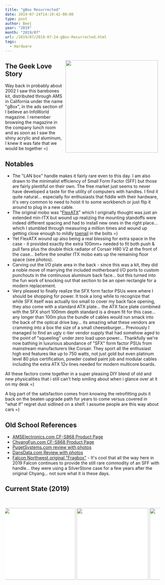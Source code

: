```yaml
---
title: "gBox Resurrected"
date: 2019-07-24T14:19:42-08:00
type: post
author: Beej
year: "2019"
month: "2019/07"
url: /2019/07/2019-07-24-gBox-Resurrected.html
tags:
  - Hardware
---
```


<img style="height: 300px; float:right; margin: 0.6em" src="https://user-images.githubusercontent.com/6301228/62012493-e71af080-b13b-11e9-9957-6ef88e03d005.jpg" />

## The Geek Love Story

Way back in probably about 2002 I saw this barebones kit, distributed through AMS in California under the name "gBox", in the ads section of I believe an InfoWorld magazine. I remember browsing the magazine in the company lunch room and as soon as I saw the shiny acrylic and aluminum, I knew it was fate that we would be together =)

<style>
.container {
 /*width: 1000px;*/
 overflow: hidden;
 margin: 50px auto;
 background: white;
}
  
.container img { height: 233px }

/*keyframe animations*/
.first {
 -webkit-animation: bannermove 30s linear infinite;
    -moz-animation: bannermove 30s linear infinite;
     -ms-animation: bannermove 30s linear infinite;
      -o-animation: bannermove 30s linear infinite;
         animation: bannermove 30s linear infinite;
}
 
@keyframes "bannermove" {
 0% {
    margin-left: 0px;
 }
 100% {
    margin-left: -2125px;
 }
 
}
 
@-moz-keyframes bannermove {
 0% {
   margin-left: 0px;
 }
 100% {
   margin-left: -2125px;
 }
 
}
 
@-webkit-keyframes "bannermove" {
 0% {
   margin-left: 0px;
 }
 100% {
   margin-left: -2125px;
 }
 
}
 
@-ms-keyframes "bannermove" {
 0% {
   margin-left: 0px;
 }
 100% {
   margin-left: -2125px;
 }
 
}
 
@-o-keyframes "bannermove" {
 0% {
   margin-left: 0px;
 }
 100% {
   margin-left: -2125px;
 }
 
}

.photobanner {
 /*height: 233px;*/
 width: 3550px;
 /*margin-bottom: 80px;*/
}
 
.photobanner img {
 -webkit-transition: all 0.5s ease;
 -moz-transition: all 0.5s ease;
 -o-transition: all 0.5s ease;
 -ms-transition: all 0.5s ease;
 transition: all 0.5s ease;
}
 
.photobanner img:hover {
 -webkit-transform: scale(1.1);
 -moz-transform: scale(1.1);
 -o-transform: scale(1.1);
 -ms-transform: scale(1.1);
 transform: scale(1.1);
 cursor: pointer;
 
 -webkit-box-shadow: 0px 3px 5px rgba(0,0,0,0.2);
 -moz-box-shadow: 0px 3px 5px rgba(0,0,0,0.2);
 box-shadow: 0px 3px 5px rgba(0,0,0,0.2);
}
</style>

## Notables

- The "LAN box" handle makes it fairly rare even to this day. I am also drawn to the minimalist efficiency of Small Form Factor (SFF) but those are fairly plentiful on their own. The free market just seems to never have developed a taste for  the utility of computers with handles. I find it quite natural... especially for enthusiasts that fiddle with their hardware, it's very common to need to hoist it to some workbench or just flip it around to plug in a new cable.
- The original mobo was "[FlexATX](https://en.wikipedia.org/wiki/FlexATX)" which I originally thought was just an extended min-ITX but wound up realizing the mounting standoffs were indeed different spacing and had to install new ones in the right place... which I stumbled through measuring a million times and wound up getting close enough to mildly [toenail](https://en.wikipedia.org/wiki/Toenailing) in the bolts =)
- Yet FlexATX wound up also being a real blessing for extra space in the case - it provided exactly the extra 100mm+ needed to fit both push & pull fans plus the double thick radiator of Corsair H80 V2 at the front of the case... before the smaller ITX mobo eats up the remaining floor space (see photos).
- Carving out the I/O plate area in the back - since this was a kit, they did a noble move of marrying the included motherboard I/O ports to custom punchouts in the continuous aluminum back face... but this turned into the fun work of knocking out that section to be an open rectangle for a modern replacement.
- Very pleased to finally realize the SFX form factor PSUs were where I should be shopping for power. It took a long while to recognize that while SFX itself was actually too small to cover my back face opening, they also come with a standard ATX plate... the ATX face plate combined with the SFX short 100mm depth standard is a dream fit for this case... any longer than 100m plus the bundle of cables would run smack into the back of the optical drive bay... its amazing what these vendors are cramming into a box the size of a small cheeseburger... Previously I managed to find an ugly c-tier vendor supply that had somehow aged to the point of "squeeling" under zero load upon power... Thankfully we're now bathing in luxurious abundance of "SFX" form factor PSUs from mainstream manufacturers like Corsair.  They sport all the enthusiast high end features like up to 750 watts, not just gold but even platinum level 80 plus certification, powder coated paint job and modular cables including the extra ATX 12v lines needed for modern multicore boards.

All these factors come together in a super pleasing DIY blend of old and new physicalities that i still can't help smiling about when i glance over at it on my desk =)

A big part of the satisfaction comes from knowing the retrofitting puts it back on the beaten upgrade path for years to come versus covered in "what if" regret dust sidlined on a shelf.  I assume people are this way about cars =)

## Old School References

- [AMSElectronics.com CF-S868 Product Page](https://web.archive.org/web/20061029171006/http://www.amselectronics.com/Products/PC_Servers/CF-S868.html)
- [ChyangFun.com CF-S868 Product Page](https://web.archive.org/web/20020903192257/http://www.chyangfun.com/Product/S868.htm)
- [PugetSystems.com review with photos](https://www.pugetsystems.com/labs/articles/AMS-gBox-P4-DDR-Review-9/)
- [DansData.com Review with photos](http://www.dansdata.com/minipc.htm)
- [Falcon Northwest original "Fragbox"]() - It's cool that all the way here in 2019 Falcon continues to provide the still rare commodity of an SFF with handle... they were using a SilverStone case for a few years after the original Chyang... not sure what it is these days.

## Current State (2019)

<div class="container">
<div class="photobanner">
  <img src="https://user-images.githubusercontent.com/6301228/61926845-3805cb80-af27-11e9-9d45-774d6e673f3b.png" class="first" />
  <img src="https://user-images.githubusercontent.com/6301228/61926906-78fde000-af27-11e9-9a90-f62c0eca7a34.png" />
  <img src="https://user-images.githubusercontent.com/6301228/61926906-78fde000-af27-11e9-9a90-f62c0eca7a34.png" />
  <img src="https://user-images.githubusercontent.com/6301228/61926906-78fde000-af27-11e9-9a90-f62c0eca7a34.png" />
  <img src="https://user-images.githubusercontent.com/6301228/61926906-78fde000-af27-11e9-9a90-f62c0eca7a34.png" />
  <img src="https://user-images.githubusercontent.com/6301228/61926906-78fde000-af27-11e9-9a90-f62c0eca7a34.png" />
  <img src="https://user-images.githubusercontent.com/6301228/61926845-3805cb80-af27-11e9-9d45-774d6e673f3b.png" />
  <img src="https://user-images.githubusercontent.com/6301228/61926906-78fde000-af27-11e9-9a90-f62c0eca7a34.png" />
  <img src="https://user-images.githubusercontent.com/6301228/61926906-78fde000-af27-11e9-9a90-f62c0eca7a34.png" />
  <img src="https://user-images.githubusercontent.com/6301228/61926906-78fde000-af27-11e9-9a90-f62c0eca7a34.png" />
</div>
</div>
